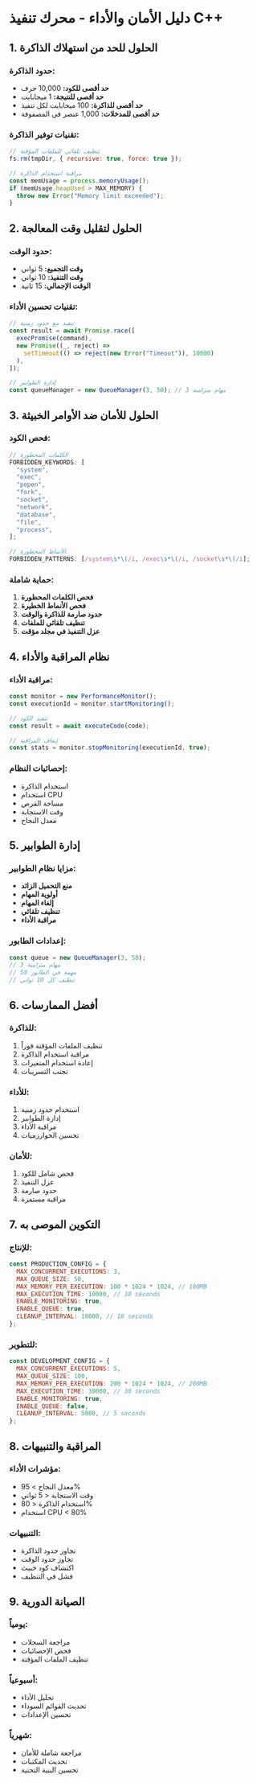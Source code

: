 # دليل الأمان والأداء - محرك تنفيذ C++

## 1. الحلول للحد من استهلاك الذاكرة

### حدود الذاكرة:

- **حد أقصى للكود:** 10,000 حرف
- **حد أقصى للنتيجة:** 1 ميجابايت
- **حد أقصى للذاكرة:** 100 ميجابايت لكل تنفيذ
- **حد أقصى للمدخلات:** 1,000 عنصر في المصفوفة

### تقنيات توفير الذاكرة:

```javascript
// تنظيف تلقائي للملفات المؤقتة
fs.rm(tmpDir, { recursive: true, force: true });

// مراقبة استخدام الذاكرة
const memUsage = process.memoryUsage();
if (memUsage.heapUsed > MAX_MEMORY) {
  throw new Error("Memory limit exceeded");
}
```

## 2. الحلول لتقليل وقت المعالجة

### حدود الوقت:

- **وقت التجميع:** 5 ثواني
- **وقت التنفيذ:** 10 ثواني
- **الوقت الإجمالي:** 15 ثانية

### تقنيات تحسين الأداء:

```javascript
// تنفيذ مع حدود زمنية
const result = await Promise.race([
  execPromise(command),
  new Promise((_, reject) =>
    setTimeout(() => reject(new Error("Timeout")), 10000)
  ),
]);

// إدارة الطوابير
const queueManager = new QueueManager(3, 50); // 3 مهام متزامنة
```

## 3. الحلول للأمان ضد الأوامر الخبيثة

### فحص الكود:

```javascript
// الكلمات المحظورة
FORBIDDEN_KEYWORDS: [
  "system",
  "exec",
  "popen",
  "fork",
  "socket",
  "network",
  "database",
  "file",
  "process",
];

// الأنماط المحظورة
FORBIDDEN_PATTERNS: [/system\s*\(/i, /exec\s*\(/i, /socket\s*\(/i];
```

### حماية شاملة:

1. **فحص الكلمات المحظورة**
2. **فحص الأنماط الخطيرة**
3. **حدود صارمة للذاكرة والوقت**
4. **تنظيف تلقائي للملفات**
5. **عزل التنفيذ في مجلد مؤقت**

## 4. نظام المراقبة والأداء

### مراقبة الأداء:

```javascript
const monitor = new PerformanceMonitor();
const executionId = monitor.startMonitoring();

// تنفيذ الكود
const result = await executeCode(code);

// إيقاف المراقبة
const stats = monitor.stopMonitoring(executionId, true);
```

### إحصائيات النظام:

- استخدام الذاكرة
- استخدام CPU
- مساحة القرص
- وقت الاستجابة
- معدل النجاح

## 5. إدارة الطوابير

### مزايا نظام الطوابير:

- **منع التحميل الزائد**
- **أولوية المهام**
- **إلغاء المهام**
- **تنظيف تلقائي**
- **مراقبة الأداء**

### إعدادات الطابور:

```javascript
const queue = new QueueManager(3, 50);
// 3 مهام متزامنة
// 50 مهمة في الطابور
// تنظيف كل 10 ثواني
```

## 6. أفضل الممارسات

### للذاكرة:

1. تنظيف الملفات المؤقتة فوراً
2. مراقبة استخدام الذاكرة
3. إعادة استخدام المتغيرات
4. تجنب التسريبات

### للأداء:

1. استخدام حدود زمنية
2. إدارة الطوابير
3. مراقبة الأداء
4. تحسين الخوارزميات

### للأمان:

1. فحص شامل للكود
2. عزل التنفيذ
3. حدود صارمة
4. مراقبة مستمرة

## 7. التكوين الموصى به

### للإنتاج:

```javascript
const PRODUCTION_CONFIG = {
  MAX_CONCURRENT_EXECUTIONS: 3,
  MAX_QUEUE_SIZE: 50,
  MAX_MEMORY_PER_EXECUTION: 100 * 1024 * 1024, // 100MB
  MAX_EXECUTION_TIME: 10000, // 10 seconds
  ENABLE_MONITORING: true,
  ENABLE_QUEUE: true,
  CLEANUP_INTERVAL: 10000, // 10 seconds
};
```

### للتطوير:

```javascript
const DEVELOPMENT_CONFIG = {
  MAX_CONCURRENT_EXECUTIONS: 5,
  MAX_QUEUE_SIZE: 100,
  MAX_MEMORY_PER_EXECUTION: 200 * 1024 * 1024, // 200MB
  MAX_EXECUTION_TIME: 30000, // 30 seconds
  ENABLE_MONITORING: true,
  ENABLE_QUEUE: false,
  CLEANUP_INTERVAL: 5000, // 5 seconds
};
```

## 8. المراقبة والتنبيهات

### مؤشرات الأداء:

- معدل النجاح > 95%
- وقت الاستجابة < 5 ثواني
- استخدام الذاكرة < 80%
- استخدام CPU < 80%

### التنبيهات:

- تجاوز حدود الذاكرة
- تجاوز حدود الوقت
- اكتشاف كود خبيث
- فشل في التنظيف

## 9. الصيانة الدورية

### يومياً:

- مراجعة السجلات
- فحص الإحصائيات
- تنظيف الملفات المؤقتة

### أسبوعياً:

- تحليل الأداء
- تحديث القوائم السوداء
- تحسين الإعدادات

### شهرياً:

- مراجعة شاملة للأمان
- تحديث المكتبات
- تحسين البنية التحتية
